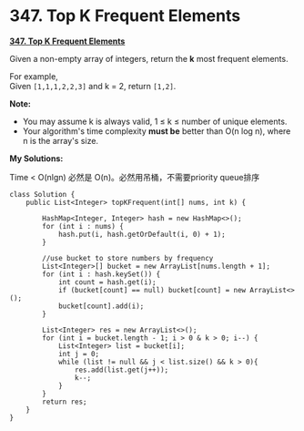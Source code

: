 # 347. Top K Frequent Elements

[ **347. Top K Frequent Elements**](https://leetcode.com/problems/top-k-frequent-elements/description/)

Given a non-empty array of integers, return the **k** most frequent elements.

For example,  
Given `[1,1,1,2,2,3]` and k = 2, return `[1,2]`.

**Note:** 

* You may assume k is always valid, 1 ≤ k ≤ number of unique elements.
* Your algorithm's time complexity **must be** better than O\(n log n\), where n is the array's size.

**My Solutions:**

Time &lt; O\(nlgn\) 必然是 O\(n\)。必然用吊桶，不需要priority queue排序

```text
class Solution {
    public List<Integer> topKFrequent(int[] nums, int k) {
        
        HashMap<Integer, Integer> hash = new HashMap<>();
        for (int i : nums) {
            hash.put(i, hash.getOrDefault(i, 0) + 1);
        }
        
        //use bucket to store numbers by frequency
        List<Integer>[] bucket = new ArrayList[nums.length + 1];
        for (int i : hash.keySet()) {
            int count = hash.get(i);
            if (bucket[count] == null) bucket[count] = new ArrayList<>();
            bucket[count].add(i);
        }
        
        List<Integer> res = new ArrayList<>();
        for (int i = bucket.length - 1; i > 0 & k > 0; i--) {
            List<Integer> list = bucket[i];
            int j = 0;
            while (list != null && j < list.size() && k > 0){
                res.add(list.get(j++));
                k--;
            }
        }
        return res;
    }
}
```

